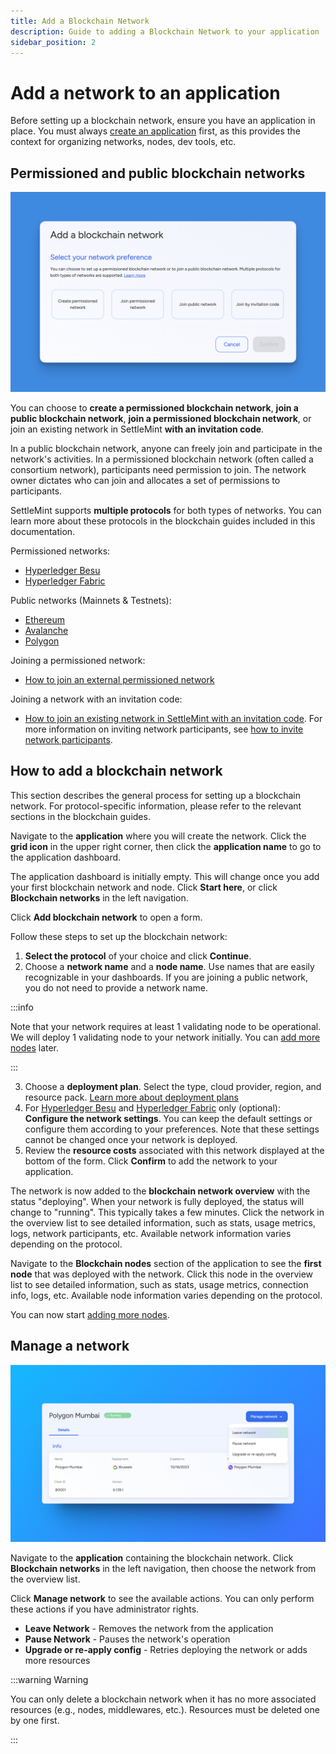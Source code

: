 ```yaml
---
title: Add a Blockchain Network
description: Guide to adding a Blockchain Network to your application
sidebar_position: 2
---
```


# Add a network to an application

Before setting up a blockchain network, ensure you have an application in place. You must always [create an application](0_create-an-application.md) first, as this provides the context for organizing networks, nodes, dev tools, etc.

## Permissioned and public blockchain networks

![Add A Blockchain Network](../../static/img/about-settlemint/add-network.png)

You can choose to **create a permissioned blockchain network**, **join a public blockchain network**, **join a permissioned blockchain network**, or join an existing network in SettleMint **with an invitation code**.

In a public blockchain network, anyone can freely join and participate in the network's activities. In a permissioned blockchain network (often called a consortium network), participants need permission to join. The network owner dictates who can join and allocates a set of permissions to participants.

SettleMint supports **multiple protocols** for both types of networks. You can learn more about these protocols in the blockchain guides included in this documentation.

Permissioned networks:

- [Hyperledger Besu](../blockchain-guides/1_Hyperledger-Besu/1_enterprise-ethereum-the-basics.md)
- [Hyperledger Fabric](../blockchain-guides/5_Hyperledger-Fabric/1_hyperledger-fabric-the-basics.md)

Public networks (Mainnets & Testnets):

- [Ethereum](../blockchain-guides/0_Ethereum/1_ethereum-the-basics.md)
- [Avalanche](../blockchain-guides/2_Avalanche/1_avalanche-the-basics.md)
- [Polygon](../blockchain-guides/4_Polygon/1_polygon-the-basics.md)

Joining a permissioned network:

- [How to join an external permissioned network](../blockchain-guides/1_Hyperledger-Besu/9_enterprise-ethereum-connect-external-network.md)

Joining a network with an invitation code:

- [How to join an existing network in SettleMint with an invitation code](./3_join-a-network-by-invitation.md). For more information on inviting network participants, see [how to invite network participants](./2_invite-network-participants.md).

## How to add a blockchain network

This section describes the general process for setting up a blockchain network. For protocol-specific information, please refer to the relevant sections in the blockchain guides.

Navigate to the **application** where you will create the network. Click the **grid icon** in the upper right corner, then click the **application name** to go to the application dashboard.

The application dashboard is initially empty. This will change once you add your first blockchain network and node. Click **Start here**, or click **Blockchain networks** in the left navigation.

Click **Add blockchain network** to open a form.

Follow these steps to set up the blockchain network:

1. **Select the protocol** of your choice and click **Continue**.
2. Choose a **network name** and a **node name**. Use names that are easily recognizable in your dashboards. If you are joining a public network, you do not need to provide a network name.

:::info

Note that your network requires at least 1 validating node to be operational. We will deploy 1 validating node to your network initially. You can [add more nodes](4_add-a-node-to-a-network.md) later.

:::

3. Choose a **deployment plan**. Select the type, cloud provider, region, and resource pack. [Learn more about deployment plans](../launch-platform/managed-cloud-deployment/13_deployment-plans.md)
4. For [Hyperledger Besu](../blockchain-guides/1_Hyperledger-Besu/2_enterprise-ethereum-network-settings.md) and [Hyperledger Fabric](../blockchain-guides/5_Hyperledger-Fabric/2_hyperledger-fabric-network-settings.md) only (optional): **Configure the network settings**. You can keep the default settings or configure them according to your preferences. Note that these settings cannot be changed once your network is deployed.
5. Review the **resource costs** associated with this network displayed at the bottom of the form. Click **Confirm** to add the network to your application.

The network is now added to the **blockchain network overview** with the status "deploying". When your network is fully deployed, the status will change to "running". This typically takes a few minutes. Click the network in the overview list to see detailed information, such as stats, usage metrics, logs, network participants, etc. Available network information varies depending on the protocol.

Navigate to the **Blockchain nodes** section of the application to see the **first node** that was deployed with the network. Click this node in the overview list to see detailed information, such as stats, usage metrics, connection info, logs, etc. Available node information varies depending on the protocol.

You can now start [adding more nodes](4_add-a-node-to-a-network.md).

## Manage a network

![Manage Network](../../static/img/about-settlemint/manage-network.png)

Navigate to the **application** containing the blockchain network. Click **Blockchain networks** in the left navigation, then choose the network from the overview list.

Click **Manage network** to see the available actions. You can only perform these actions if you have administrator rights.

- **Leave Network** - Removes the network from the application
- **Pause Network** - Pauses the network's operation
- **Upgrade or re-apply config** - Retries deploying the network or adds more resources

:::warning Warning

You can only delete a blockchain network when it has no more associated resources (e.g., nodes, middlewares, etc.). Resources must be deleted one by one first.

:::
